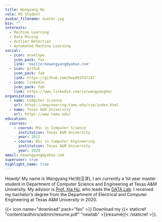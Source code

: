 ```yaml
---
title: Wangyang He
role: MS Student
avatar_filename: avatar.jpg
bio: ""
interests:
  - Machine Learning
  - Data Mining
  - Outlier Detection
  - Automated Machine Learning
social:
  - icon: envelope
    icon_pack: fas
    link: 'mailto:hewangyang@yahoo.com'
  - icon: github
    icon_pack: fab
    link: https://github.com/hwy893747147
  - icon: linkedin
    icon_pack: fab
    link: https://www.linkedin.com/in/wangyanghe/
organizations:
  - name: Computer Science
    url: https://engineering.tamu.edu/cse/index.html
  - name: Texas A&M University
    url: https://www.tamu.edu/
education:
  courses:
    - course: MSc in Computer Science
      institution: Texas A&M University
      year: 2022
    - course: BSc in Computer Engineering
      institution: Texas A&M University
      year: 2020
email: hewangyang@yahoo.com
superuser: true
highlight_name: true
---
```

Howdy! My name is Wangyang He(何汪洋), I am currently a 1st year master student in Department of Computer Science and Engineering at Texas A&M University. My advisor is [Prof. Xia Hu](https://cs.rice.edu/~xh37/index.html), who leads the [DATA Lab](http://people.tamu.edu/~guangzhou92/Data_Lab/). I received my bachelor’s degree from the Department of Electrical and Computer Engineering at Texas A&M University in 2020.

{{< icon name="download" pack="fas" >}} Download my {{< staticref "content/authors/admin/resume.pdf" "newtab" >}}resumé{{< /staticref >}}.
